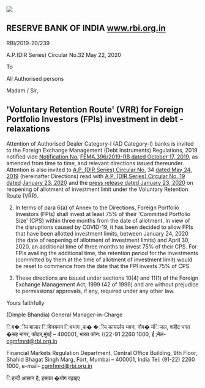 ![](_page_0_Picture_0.jpeg)

## RESERVE BANK OF INDIA www.rbi.org.in

RBI/2019-20/239

A.P.(DIR Series) Circular No.32 May 22, 2020

To

All Authorised persons

Madam / Sir,

## **'Voluntary Retention Route' (VRR) for Foreign Portfolio Investors (FPIs) investment in debt - relaxations**

Attention of Authorised Dealer Category-I (AD Category-I) banks is invited to the Foreign Exchange Management (Debt Instruments) Regulations, 2019 notified vide [Notification No.](https://rbidocs.rbi.org.in/rdocs/content/pdfs/396FEMA17102019.pdf)  [FEMA.396/2019-RB dated October 17, 2019,](https://rbidocs.rbi.org.in/rdocs/content/pdfs/396FEMA17102019.pdf) as amended from time to time, and relevant directions issued thereunder. Attention is also invited to [A.P. \(DIR Series\) Circular No.](https://www.rbi.org.in/Scripts/NotificationUser.aspx?Id=11561&Mode=0) 34 [dated May 24, 2019](https://www.rbi.org.in/Scripts/NotificationUser.aspx?Id=11561&Mode=0) (hereinafter Directions) read with [A.P. \(DIR Series\) Circular No. 19 dated](https://www.rbi.org.in/Scripts/NotificationUser.aspx?Id=11798&Mode=0)  [January 23, 2020](https://www.rbi.org.in/Scripts/NotificationUser.aspx?Id=11798&Mode=0) and the [press release dated January 23, 2020](https://www.rbi.org.in/Scripts/BS_PressReleaseDisplay.aspx?prid=49228) on reopening of allotment of investment limit under the Voluntary Retention Route (VRR).

2. In terms of para 6(a) of Annex to the Directions, Foreign Portfolio Investors (FPIs) shall invest at least 75% of their 'Committed Portfolio Size' (CPS) within three months from the date of allotment. In view of the disruptions caused by COVID-19, it has been decided to allow FPIs that have been allotted investment limits, between January 24, 2020 (the date of reopening of allotment of investment limits) and April 30, 2020, an additional time of three months to invest 75% of their CPS. For FPIs availing the additional time, the retention period for the investments (committed by them at the time of allotment of investment limit) would be reset to commence from the date that the FPI invests 75% of CPS.

3. These directions are issued under sections 10(4) and 11(1) of the Foreign Exchange Management Act, 1999 (42 of 1999) and are without prejudice to permissions/ approvals, if any, required under any other law.

Yours faithfully

(Dimple Bhandia) General Manager-in-Charge

िव�ीय बाज़ार िविनयमन िवभाग ,क� �ीय कायार्लय भवन, नौव� मंिजल, शहीद भगत �संह मागर्, फोटर्,मुंबई – 400001, भारत फोन: ((22-91 2260 1000, ई [:](mailto:cgmfmrd@rbi.org.in)मेल-[cgmfmrd@rbi.org.in](mailto:cgmfmrd@rbi.org.in)

Financial Markets Regulation Department, Central Office Building, 9th Floor, Shahid Bhagat Singh Marg, Fort, Mumbai – 400001, India Tel: (91-22) 2260 1000, e-mail- [cgmfmrd@rbi.org.in](mailto:cgmfmrd@rbi.org.in)

िहन्दी आसान है, इसका �योग बढ़ाइए